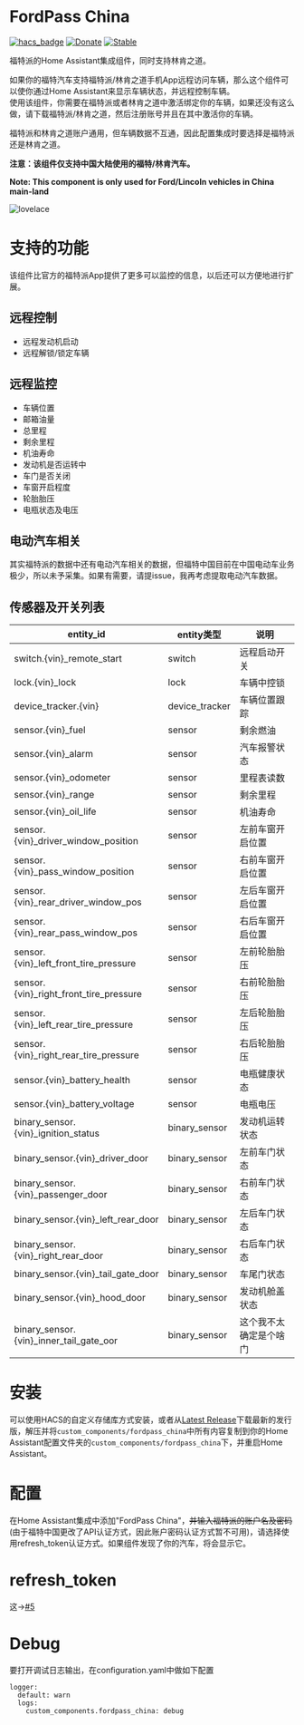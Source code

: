 # FordPass China

[![hacs_badge](https://img.shields.io/badge/HACS-Custom-orange.svg)](https://github.com/hacs/integration)
[![Donate](https://img.shields.io/badge/donate-BuyMeCoffee-yellow.svg)](https://www.buymeacoffee.com/georgezhao2010)
[![Stable](https://img.shields.io/github/v/release/georgezhao2010/fordpass_china)](https://github.com/georgezhao2010/fordpass_china/releases/latest)

福特派的Home Assistant集成组件，同时支持林肯之道。

如果你的福特汽车支持福特派/林肯之道手机App远程访问车辆，那么这个组件可以使你通过Home Assistant来显示车辆状态，并远程控制车辆。  
使用该组件，你需要在福特派或者林肯之道中激活绑定你的车辆，如果还没有这么做，请下载福特派/林肯之道，然后注册账号并且在其中激活你的车辆。

福特派和林肯之道账户通用，但车辆数据不互通，因此配置集成时要选择是福特派还是林肯之道。

**注意：该组件仅支持中国大陆使用的福特/林肯汽车。**

**Note: This component is only used for Ford/Lincoln vehicles in China main-land**

![lovelace](https://user-images.githubusercontent.com/27534713/175824781-0ae85a3f-4238-4841-8681-ca9fe6e30bec.png)

# 支持的功能
该组件比官方的福特派App提供了更多可以监控的信息，以后还可以方便地进行扩展。

## 远程控制
- 远程发动机启动
- 远程解锁/锁定车辆

## 远程监控
- 车辆位置
- 邮箱油量
- 总里程
- 剩余里程
- 机油寿命
- 发动机是否运转中
- 车门是否关闭
- 车窗开启程度
- 轮胎胎压
- 电瓶状态及电压

## 电动汽车相关
其实福特派的数据中还有电动汽车相关的数据，但福特中国目前在中国电动车业务极少，所以未予采集。如果有需要，请提issue，我再考虑提取电动汽车数据。

## 传感器及开关列表

|entity_id|entity类型|说明|
| -- | -- | -- |
|switch.{vin}_remote_start|switch|远程启动开关|
|lock.{vin}_lock |lock|车辆中控锁|
|device_tracker.{vin}|device_tracker|车辆位置跟踪 |
|sensor.{vin}_fuel|sensor|剩余燃油|
|sensor.{vin}_alarm|sensor|汽车报警状态|
|sensor.{vin}_odometer|sensor|里程表读数|
|sensor.{vin}_range|sensor|剩余里程|
|sensor.{vin}_oil_life|sensor|机油寿命|
|sensor.{vin}_driver_window_position|sensor|左前车窗开启位置|
|sensor.{vin}_pass_window_position|sensor|右前车窗开启位置|
|sensor.{vin}_rear_driver_window_pos|sensor|左后车窗开启位置|
|sensor.{vin}_rear_pass_window_pos|sensor|右后车窗开启位置|
|sensor.{vin}_left_front_tire_pressure|sensor|左前轮胎胎压|
|sensor.{vin}_right_front_tire_pressure|sensor|右前轮胎胎压|
|sensor.{vin}_left_rear_tire_pressure|sensor|左后轮胎胎压|
|sensor.{vin}_right_rear_tire_pressure|sensor|右后轮胎胎压|
|sensor.{vin}_battery_health|sensor|电瓶健康状态|
|sensor.{vin}_battery_voltage|sensor|电瓶电压|
|binary_sensor.{vin}_ignition_status|binary_sensor|发动机运转状态|
|binary_sensor.{vin}_driver_door|binary_sensor|左前车门状态|
|binary_sensor.{vin}_passenger_door|binary_sensor|右前车门状态|
|binary_sensor.{vin}_left_rear_door|binary_sensor|左后车门状态|
|binary_sensor.{vin}_right_rear_door|binary_sensor|右后车门状态|
|binary_sensor.{vin}_tail_gate_door|binary_sensor|车尾门状态|
|binary_sensor.{vin}_hood_door|binary_sensor|发动机舱盖状态|
|binary_sensor.{vin}_inner_tail_gate_oor|binary_sensor|这个我不太确定是个啥门|

# 安装
可以使用HACS的自定义存储库方式安装，或者从[Latest Release](https://github.com/georgezhao2010/fordpass_china/releases/latest)下载最新的发行版，解压并将`custom_components/fordpass_china`中所有内容复制到你的Home Assistant配置文件夹的`custom_components/fordpass_china`下，并重启Home Assistant。

# 配置
在Home Assistant集成中添加"FordPass China"，~~并输入福特派的账户名及密码~~(由于福特中国更改了API认证方式，因此账户密码认证方式暂不可用)，请选择使用refresh_token认证方式。如果组件发现了你的汽车，将会显示它。

# refresh_token
这->[#5](https://github.com/georgezhao2010/fordpass_china/issues/5#issue-1284972197)

# Debug
要打开调试日志输出，在configuration.yaml中做如下配置
```
logger:
  default: warn
  logs:
    custom_components.fordpass_china: debug
```

